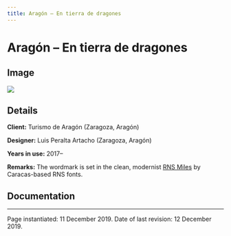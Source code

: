 ```yaml
---
title: Aragón – En tierra de dragones
---
```


# Aragón – En tierra de dragones

## Image

<img src="/assets/EU/ES/AR/ARATUR17_pane.png" class="focus-image">

## Details

**Client:** Turismo de Aragón (Zaragoza, Aragón)

**Designer:** Luis Peralta Artacho (Zaragoza, Aragón)

**Years in use:** 2017–

**Remarks:** The wordmark is set in the clean, modernist [RNS Miles](https://creativemarket.com/Yorlmar/342853-RNS-Miles?u=apapenheim) by Caracas-based RNS fonts.

## Documentation

---

Page instantiated: 11 December 2019.
Date of last revision: 12 December 2019.